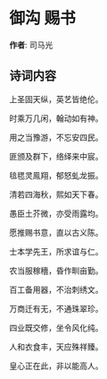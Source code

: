 # 御沟 赐书

**作者**: 司马光

## 诗词内容

上圣固天纵，英艺皆绝伦。

时乘万几闲，翰动如有神。

用之当豫游，不忘安四民。

匪颁及群下，络绎来中宸。

毰毸灵鳯翔，郁怒虬龙振。

清若四海秋，熙如天下春。

愚臣土芥微，亦受雨露均。

愿推赐书意，直以古义陈。

士本学先王，所求谊与仁。

农当服稼穯，昏作甽亩勤。

百工备用器，不治刺绣文。

万商迁有无，不通珠翠珍。

四业既交修，坐令风化纯。

人和衣食丰，天应殊祥臻。

皇心正在此，非以能高人。

